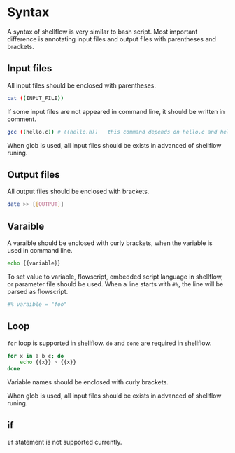 # Syntax

A syntax of shellflow is very similar to bash script.
Most important difference is annotating input files and output files with parentheses and brackets.

## Input files

All input files should be enclosed with parentheses.

```bash
cat ((INPUT_FILE))
```

If some input files are not appeared in command line, it should be written in comment.

```bash
gcc ((hello.c)) # ((hello.h))   this command depends on hello.c and hello.h
```

When glob is used, all input files should be exists in advanced of shellflow runing.

## Output files

All output files should be enclosed with brackets.

```bash
date >> [[OUTPUT]]
```

## Varaible

A varaible should be enclosed with curly brackets, when the variable is used in command line.

```bash
echo {{variable}}
```

To set value to variable, flowscript, embedded script language in shellflow, or parameter file should be used. When a line starts with `#%`, the line will be parsed as flowscript.

```bash
#% varaible = "foo"
```

## Loop

`for` loop is supported in shellflow. `do` and `done` are required in shellflow.

```bash
for x in a b c; do
    echo {{x}} > {{x}}
done
```

Variable names should be enclosed with curly brackets.

When glob is used, all input files should be exists in advanced of shellflow runing.

## if

`if` statement is not supported currently.
